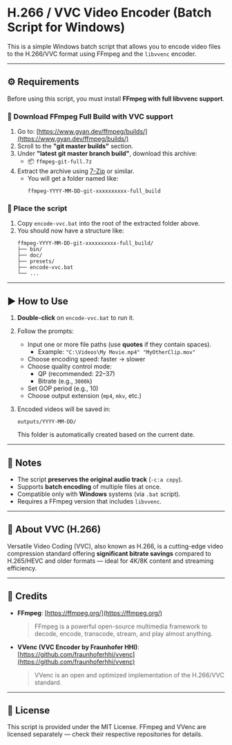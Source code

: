 # H.266 / VVC Video Encoder (Batch Script for Windows)

This is a simple Windows batch script that allows you to encode video files to the H.266/VVC format using FFmpeg and the `libvvenc` encoder.

---

## ⚙️ Requirements

Before using this script, you must install **FFmpeg with full libvvenc support**.

### 🔽 Download FFmpeg Full Build with VVC support

1. Go to: [https://www.gyan.dev/ffmpeg/builds/](https://www.gyan.dev/ffmpeg/builds/)
2. Scroll to the **"git master builds"** section.
3. Under **"latest git master branch build"**, download this archive:
   - 📦 `ffmpeg-git-full.7z`
4. Extract the archive using [7-Zip](https://www.7-zip.org/) or similar.
   - You will get a folder named like:
     ```
     ffmpeg-YYYY-MM-DD-git-xxxxxxxxxx-full_build
     ```

### 📂 Place the script

1. Copy `encode-vvc.bat` into the root of the extracted folder above.
2. You should now have a structure like:
   ```
   ffmpeg-YYYY-MM-DD-git-xxxxxxxxxx-full_build/
   ├── bin/
   ├── doc/
   ├── presets/
   ├── encode-vvc.bat
   └── ...
   ```

---

## ▶️ How to Use

1. **Double-click** on `encode-vvc.bat` to run it.
2. Follow the prompts:
   - Input one or more file paths (use **quotes** if they contain spaces).
     - Example: `"C:\Videos\My Movie.mp4" "MyOtherClip.mov"`
   - Choose encoding speed: faster → slower
   - Choose quality control mode:
     - QP (recommended: 22–37)
     - Bitrate (e.g., `3000k`)
   - Set GOP period (e.g., 10)
   - Choose output extension (`mp4`, `mkv`, etc.)

3. Encoded videos will be saved in:
   ```
   outputs/YYYY-MM-DD/
   ```

   This folder is automatically created based on the current date.

---

## 📌 Notes

- The script **preserves the original audio track** (`-c:a copy`).
- Supports **batch encoding** of multiple files at once.
- Compatible only with **Windows** systems (via `.bat` script).
- Requires a FFmpeg version that includes `libvvenc`.

---

## 🧠 About VVC (H.266)

Versatile Video Coding (VVC), also known as H.266, is a cutting-edge video compression standard offering **significant bitrate savings** compared to H.265/HEVC and older formats — ideal for 4K/8K content and streaming efficiency.

---

## 🙏 Credits

- **FFmpeg**: [https://ffmpeg.org/](https://ffmpeg.org/)  
  > FFmpeg is a powerful open-source multimedia framework to decode, encode, transcode, stream, and play almost anything.

- **VVenc (VVC Encoder by Fraunhofer HHI)**: [https://github.com/fraunhoferhhi/vvenc](https://github.com/fraunhoferhhi/vvenc)  
  > VVenc is an open and optimized implementation of the H.266/VVC standard.

---

## 📜 License

This script is provided under the MIT License. FFmpeg and VVenc are licensed separately — check their respective repositories for details.
